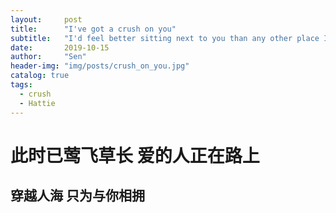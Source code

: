 ```yaml
---
layout:     post
title:      "I've got a crush on you"
subtitle:   "I'd feel better sitting next to you than any other place I can think of or imagine"
date:       2019-10-15
author:     "Sen"
header-img: "img/posts/crush_on_you.jpg"
catalog: true
tags:
  - crush
  - Hattie
---
```


# 此时已莺飞草长 爱的人正在路上

## 穿越人海 只为与你相拥
